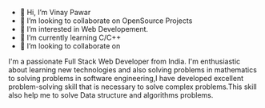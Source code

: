 - 👋 Hi, I’m Vinay Pawar
- 👯 I’m looking to collaborate on OpenSource Projects
- 👀 I’m interested in Web Developement.
- 🌱 I’m currently learning C/C++
- 💞️ I’m looking to collaborate on 


I'm a passionate Full Stack Web Developer from India. I'm enthusiastic about learning new technologies and also solving problems in mathematics to solving problems in software engineering,I have developed excellent problem-solving skill that is necessary to solve complex problems.This skill also help me to solve Data structure and algorithms problems.
